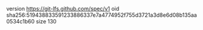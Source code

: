 version https://git-lfs.github.com/spec/v1
oid sha256:519438833591233886337e7a4774952f755d3721a3d8e6d08b135aa0534c1b60
size 130
